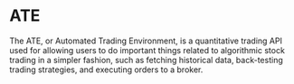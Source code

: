 # ATE
The ATE, or Automated Trading Environment, is a quantitative trading API used for allowing users to do important things related to algorithmic stock trading in a simpler fashion, such as fetching historical data, back-testing trading strategies, and executing orders to a broker.
